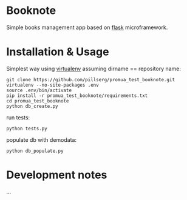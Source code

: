 # Booknote

Simple books management app based on [flask] microframework.

# Installation & Usage
Simplest way using [virtualenv] assuming dirname == repository name:

    git clone https://github.com/pillserg/promua_test_booknote.git
    virtualenv --no-site-packages .env
    source .env/bin/activate
    pip install -r promua_test_booknote/requirements.txt
    cd promua_test_booknote
    python db_create.py

run tests:

    python tests.py

populate db with demodata:

    python db_populate.py
    
# Development notes
...


[flask]: http://flask.pocoo.org/
[virtualenv]: http://pypi.python.org/pypi/virtualenv